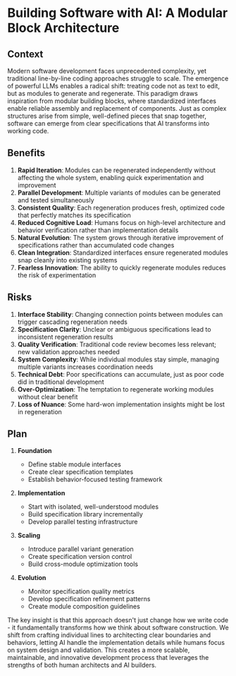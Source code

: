 # Building Software with AI: A Modular Block Architecture

## Context
Modern software development faces unprecedented complexity, yet traditional line-by-line coding approaches struggle to scale. The emergence of powerful LLMs enables a radical shift: treating code not as text to edit, but as modules to generate and regenerate. This paradigm draws inspiration from modular building blocks, where standardized interfaces enable reliable assembly and replacement of components. Just as complex structures arise from simple, well-defined pieces that snap together, software can emerge from clear specifications that AI transforms into working code.

## Benefits
1. **Rapid Iteration**: Modules can be regenerated independently without affecting the whole system, enabling quick experimentation and improvement
2. **Parallel Development**: Multiple variants of modules can be generated and tested simultaneously
3. **Consistent Quality**: Each regeneration produces fresh, optimized code that perfectly matches its specification
4. **Reduced Cognitive Load**: Humans focus on high-level architecture and behavior verification rather than implementation details
5. **Natural Evolution**: The system grows through iterative improvement of specifications rather than accumulated code changes
6. **Clean Integration**: Standardized interfaces ensure regenerated modules snap cleanly into existing systems
7. **Fearless Innovation**: The ability to quickly regenerate modules reduces the risk of experimentation

## Risks
1. **Interface Stability**: Changing connection points between modules can trigger cascading regeneration needs
2. **Specification Clarity**: Unclear or ambiguous specifications lead to inconsistent regeneration results
3. **Quality Verification**: Traditional code review becomes less relevant; new validation approaches needed
4. **System Complexity**: While individual modules stay simple, managing multiple variants increases coordination needs
5. **Technical Debt**: Poor specifications can accumulate, just as poor code did in traditional development
6. **Over-Optimization**: The temptation to regenerate working modules without clear benefit
7. **Loss of Nuance**: Some hard-won implementation insights might be lost in regeneration

## Plan
1. **Foundation**
   - Define stable module interfaces
   - Create clear specification templates
   - Establish behavior-focused testing framework

2. **Implementation**
   - Start with isolated, well-understood modules
   - Build specification library incrementally
   - Develop parallel testing infrastructure

3. **Scaling**
   - Introduce parallel variant generation
   - Create specification version control
   - Build cross-module optimization tools

4. **Evolution**
   - Monitor specification quality metrics
   - Develop specification refinement patterns
   - Create module composition guidelines

The key insight is that this approach doesn't just change how we write code - it fundamentally transforms how we think about software construction. We shift from crafting individual lines to architecting clear boundaries and behaviors, letting AI handle the implementation details while humans focus on system design and validation. This creates a more scalable, maintainable, and innovative development process that leverages the strengths of both human architects and AI builders.